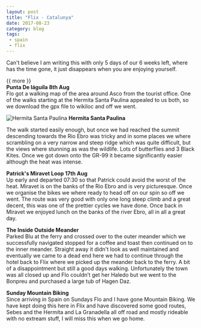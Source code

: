 ```yaml
---
layout: post
title: "Flix - Catalunya"
date: 2017-08-23
category: blog
tags:
 - spain
 - flix
---
```


<!--start excerpt-->
Can't believe I am writing this with only 5 days of our 6 weeks left, where has the time gone, it just disappears when you are enjoying yourself. 

{{ more }}  
**Punta De láguila 8th Aug**  
Flo got a walking map of the area around Asco from the tourist office. One of the walks starting at the Hermita Santa Paulina appealed to us both, so we download the gpx file to wikiloc and off we went.

![Hermita Santa Paulina](/images/2017/2017-08-23-catalunya-flix.jpg) 
**Hermita Santa Paulina**

The walk started easily enough, but once we had reached the summit descending towards the Rio Ebro was tricky and in some places we where scrambling on a very narrow and  steep ridge which was quite difficult, but the views where stunning as was the wildlife. Lots of butterflies and 3 Black Kites. Once we got down onto the GR-99 it became significantly easier although the heat was intense. 

**Patrick's Miravet Loop 17th Aug**   
Up early and departed 07:30 so that Patrick could avoid the worst of the heat. Miravet is on the banks of the Rio Ebro and is very picturesque. Once we organise the bikes we where ready to head off on our spin so off we went. The route was very good with only one long steep climb and a great decent, this was one of the prettier cycles we have done. Once back in Miravet we enjoyed lunch on the banks of the river Ebro, all in all a great day.

**The Inside Outside Meander**  
Parked Blu at the ferry and crossed over to the outer meander which we successfully navigated stopped for a coffee and toast then continued on to the inner meander. Straight away it didn't look as well maintained and eventually we came to a dead end here we had to continue through the hotel back to Flix where we picked up the meander  back to the ferry. A bit of a disappointment but still a good days walking. Unfortunately the town was all closed up and Flo couldn’t get her Haledo but we went to the Bonpreu and purchased a large tub of Hagen Daz.

**Sunday Mountain Biking**  
Since arriving in Spain on Sundays Flo and I have gone Mountain Biking. We have kept doing this here in Flix and have discovered some good routes, Sebes and the Hermita and La Granadella all off road and mostly rideable with no extream stuff, I will miss this when we go home.
